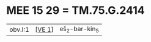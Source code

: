 # MEE 15 29 = TM.75.G.2414

|             |               |                                                  |
| ----------- | ------------- | ------------------------------------------------ |
| obv.I:1     | [[VE 1]]      | eš<sub>2</sub>-bar-kin<sub>5</sub>               |

[//begin]: # "Autogenerated link references for markdown compatibility"
[VE 1]: <VE 1> "VE 1: 𒂠𒁇𒌺"
[//end]: # "Autogenerated link references"